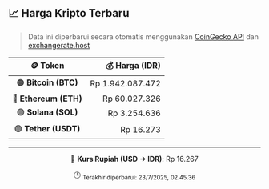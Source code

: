 

<!-- HARGA_KRIPTO -->
## 📈 Harga Kripto Terbaru

> Data ini diperbarui secara otomatis menggunakan [CoinGecko API](https://www.coingecko.com/) dan [exchangerate.host](https://exchangerate.host/)

<div align="center">

| 🪙 Token | 💰 Harga (IDR) |
|:------:|---------------:|
| 🟠 **Bitcoin (BTC)**   | Rp 1.942.087.472 |
| 🔵 **Ethereum (ETH)**  | Rp 60.027.326 |
| 🟣 **Solana (SOL)**    | Rp 3.254.636 |
| 🟢 **Tether (USDT)**   | Rp 16.273 |

---

💱 **Kurs Rupiah (USD → IDR)**: Rp 16.267

🕒 <sub>Terakhir diperbarui: 23/7/2025, 02.45.36</sub>

</div>
<!-- /HARGA_KRIPTO -->
